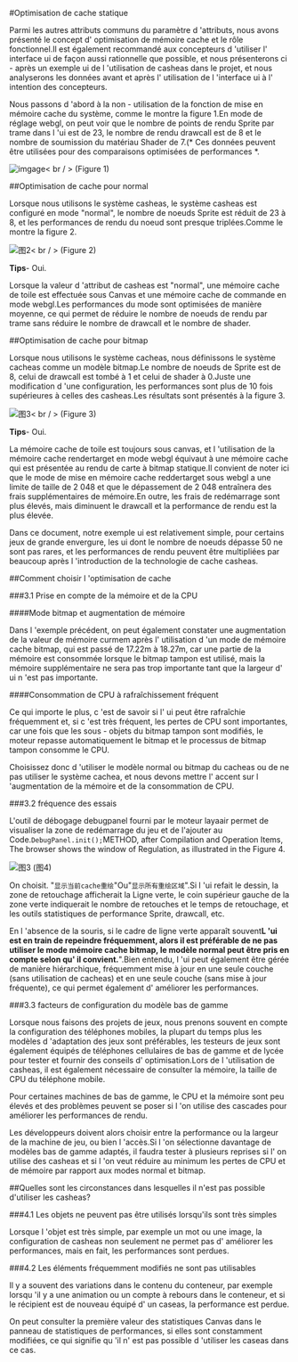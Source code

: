 #Optimisation de cache statique

Parmi les autres attributs communs du paramètre d 'attributs, nous avons présenté le concept d' optimisation de mémoire cache et le rôle fonctionnel.Il est également recommandé aux concepteurs d 'utiliser l' interface ui de façon aussi rationnelle que possible, et nous présenterons ci - après un exemple ui de l 'utilisation de casheas dans le projet, et nous analyserons les données avant et après l' utilisation de l 'interface ui à l' intention des concepteurs.

Nous passons d 'abord à la non - utilisation de la fonction de mise en mémoire cache du système, comme le montre la figure 1.En mode de réglage webgl, on peut voir que le nombre de points de rendu Sprite par trame dans l 'ui est de 23, le nombre de rendu drawcall est de 8 et le nombre de soumission du matériau Shader de 7.(* Ces données peuvent être utilisées pour des comparaisons optimisées de performances *.



 ![imgage](img/1.png)< br / >
(Figure 1)



##Optimisation de cache pour normal

Lorsque nous utilisons le système casheas, le système casheas est configuré en mode "normal", le nombre de noeuds Sprite est réduit de 23 à 8, et les performances de rendu du noeud sont presque triplées.Comme le montre la figure 2.

![图2](img/2.png)< br / > (Figure 2)

**Tips**- Oui.

Lorsque la valeur d 'attribut de casheas est "normal", une mémoire cache de toile est effectuée sous Canvas et une mémoire cache de commande en mode webgl.Les performances du mode sont optimisées de manière moyenne, ce qui permet de réduire le nombre de noeuds de rendu par trame sans réduire le nombre de drawcall et le nombre de shader.





##Optimisation de cache pour bitmap

Lorsque nous utilisons le système cacheas, nous définissons le système cacheas comme un modèle bitmap.Le nombre de noeuds de Sprite est de 8, celui de drawcall est tombé à 1 et celui de shader à 0.Juste une modification d 'une configuration, les performances sont plus de 10 fois supérieures à celles des casheas.Les résultats sont présentés à la figure 3.

![图3](img/3.png)< br / > (Figure 3)

**Tips**- Oui.

La mémoire cache de toile est toujours sous canvas, et l 'utilisation de la mémoire cache rendertarget en mode webgl équivaut à une mémoire cache qui est présentée au rendu de carte à bitmap statique.Il convient de noter ici que le mode de mise en mémoire cache reddertarget sous webgl a une limite de taille de 2 048 et que le dépassement de 2 048 entraînera des frais supplémentaires de mémoire.En outre, les frais de redémarrage sont plus élevés, mais diminuent le drawcall et la performance de rendu est la plus élevée.

Dans ce document, notre exemple ui est relativement simple, pour certains jeux de grande envergure, les ui dont le nombre de noeuds dépasse 50 ne sont pas rares, et les performances de rendu peuvent être multipliées par beaucoup après l 'introduction de la technologie de cache casheas.





##Comment choisir l 'optimisation de cache

###3.1 Prise en compte de la mémoire et de la CPU

####Mode bitmap et augmentation de mémoire

Dans l 'exemple précédent, on peut également constater une augmentation de la valeur de mémoire curmem après l' utilisation d 'un mode de mémoire cache bitmap, qui est passé de 17.22m à 18.27m, car une partie de la mémoire est consommée lorsque le bitmap tampon est utilisé, mais la mémoire supplémentaire ne sera pas trop importante tant que la largeur d' ui n 'est pas importante.

####Consommation de CPU à rafraîchissement fréquent

Ce qui importe le plus, c 'est de savoir si l' ui peut être rafraîchie fréquemment et, si c 'est très fréquent, les pertes de CPU sont importantes, car une fois que les sous - objets du bitmap tampon sont modifiés, le moteur repasse automatiquement le bitmap et le processus de bitmap tampon consomme le CPU.

Choisissez donc d 'utiliser le modèle normal ou bitmap du cacheas ou de ne pas utiliser le système cachea, et nous devons mettre l' accent sur l 'augmentation de la mémoire et de la consommation de CPU.



###3.2 fréquence des essais

L'outil de débogage debugpanel fourni par le moteur layaair permet de visualiser la zone de redémarrage du jeu et de l'ajouter au Code.`DebugPanel.init();`METHOD, after Compilation and Operation Items, The browser shows the window of Regulation, as illustrated in the Figure 4.

![图3](img/4.png) 
 (图4)


On choisit. "`显示当前cache重绘`"Ou"`显示所有重绘区域`".Si l 'ui refait le dessin, la zone de retouchage afficherait la Ligne verte, le coin supérieur gauche de la zone verte indiquerait le nombre de retouches et le temps de retouchage, et les outils statistiques de performance Sprite, drawcall, etc.

En l 'absence de la souris, si le cadre de ligne verte apparaît souvent**L 'ui est en train de repeindre fréquemment, alors il est préférable de ne pas utiliser le mode mémoire cache bitmap, le modèle normal peut être pris en compte selon qu' il convient.**".Bien entendu, l 'ui peut également être gérée de manière hiérarchique, fréquemment mise à jour en une seule couche (sans utilisation de cacheas) et en une seule couche (sans mise à jour fréquente), ce qui permet également d' améliorer les performances.


###3.3 facteurs de configuration du modèle bas de gamme

Lorsque nous faisons des projets de jeux, nous prenons souvent en compte la configuration des téléphones mobiles, la plupart du temps plus les modèles d 'adaptation des jeux sont préférables, les testeurs de jeux sont également équipés de téléphones cellulaires de bas de gamme et de lycée pour tester et fournir des conseils d' optimisation.Lors de l 'utilisation de casheas, il est également nécessaire de consulter la mémoire, la taille de CPU du téléphone mobile.

Pour certaines machines de bas de gamme, le CPU et la mémoire sont peu élevés et des problèmes peuvent se poser si l 'on utilise des cascades pour améliorer les performances de rendu.

Les développeurs doivent alors choisir entre la performance ou la largeur de la machine de jeu, ou bien l 'accès.Si l 'on sélectionne davantage de modèles bas de gamme adaptés, il faudra tester à plusieurs reprises si l' on utilise des casheas et si l 'on veut réduire au minimum les pertes de CPU et de mémoire par rapport aux modes normal et bitmap.



##Quelles sont les circonstances dans lesquelles il n'est pas possible d'utiliser les casheas?

###4.1 Les objets ne peuvent pas être utilisés lorsqu'ils sont très simples

Lorsque l 'objet est très simple, par exemple un mot ou une image, la configuration de casheas non seulement ne permet pas d' améliorer les performances, mais en fait, les performances sont perdues.

###4.2 Les éléments fréquemment modifiés ne sont pas utilisables

Il y a souvent des variations dans le contenu du conteneur, par exemple lorsqu 'il y a une animation ou un compte à rebours dans le conteneur, et si le récipient est de nouveau équipé d' un caseas, la performance est perdue.

On peut consulter la première valeur des statistiques Canvas dans le panneau de statistiques de performances, si elles sont constamment modifiées, ce qui signifie qu 'il n' est pas possible d 'utiliser les caseas dans ce cas.